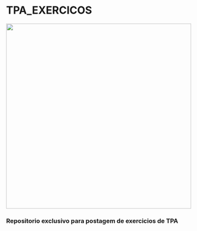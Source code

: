 # TPA_EXERCICOS

<img src="https://idocode.com.br/wp-content/uploads/2021/07/programacao-scaled.jpg" width="500px">

<h3>Repositorio exclusivo para postagem de exercicios de TPA</h3>
